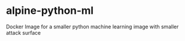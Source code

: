 # alpine-python-ml
Docker Image for a smaller python machine learning image with smaller attack surface
